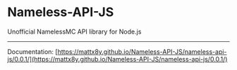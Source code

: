 # Nameless-API-JS
Unofficial NamelessMC API library for Node.js
___
Documentation: [https://mattx8y.github.io/Nameless-API-JS/nameless-api-js/0.0.1/](https://mattx8y.github.io/Nameless-API-JS/nameless-api-js/0.0.1/)

